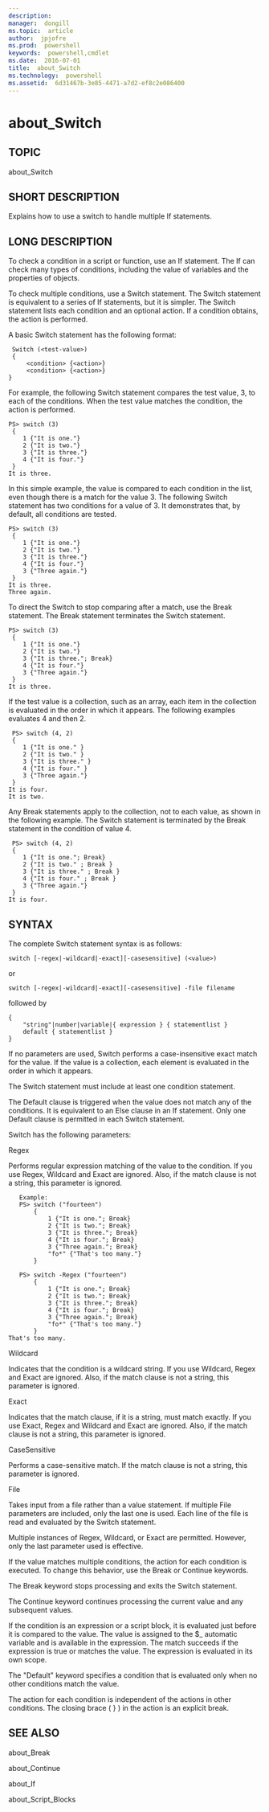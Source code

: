 ```yaml
---
description:  
manager:  dongill
ms.topic:  article
author:  jpjofre
ms.prod:  powershell
keywords:  powershell,cmdlet
ms.date:  2016-07-01
title:  about_Switch
ms.technology:  powershell
ms.assetid:  6d31467b-3e85-4471-a7d2-ef8c2e086400
---
```


# about_Switch
## TOPIC  
 about\_Switch  
  
## SHORT DESCRIPTION  
 Explains how to use a switch to handle multiple If statements.  
  
## LONG DESCRIPTION  
 To check a condition in a script or function, use an If statement. The If can check many types of conditions, including the value of variables and the properties of objects.  
  
 To check multiple conditions, use a Switch statement. The Switch statement is equivalent to a series of If statements, but it is simpler. The Switch statement lists each condition and an optional action. If a condition obtains, the action is performed.  
  
 A basic Switch statement has the following format:  
  
```  
 Switch (<test-value>)  
 {  
     <condition> {<action>}  
     <condition> {<action>}  
}  
```  
  
 For example, the following Switch statement compares the test value, 3, to each of the conditions. When the test value matches the condition, the action is performed.  
  
```  
PS> switch (3)   
 {  
    1 {"It is one."}  
    2 {"It is two."}  
    3 {"It is three."}  
    4 {"It is four."}  
 }   
It is three.  
```  
  
 In this simple example, the value is compared to each condition in the list, even though there is a match for the value 3. The following Switch statement has two conditions for a value of 3. It demonstrates that, by default, all conditions are tested.  
  
```  
PS> switch (3)   
 {  
    1 {"It is one."}  
    2 {"It is two."}  
    3 {"It is three."}  
    4 {"It is four."}  
    3 {"Three again."}  
 }   
It is three.  
Three again.  
```  
  
 To direct the Switch to stop comparing after a match, use the Break statement. The Break statement terminates the Switch statement.  
  
```  
PS> switch (3)   
 {  
    1 {"It is one."}  
    2 {"It is two."}  
    3 {"It is three."; Break}  
    4 {"It is four."}  
    3 {"Three again."}  
 }   
It is three.  
```  
  
 If the test value is a collection, such as an array, each item in the collection is evaluated in the order in which it appears. The following examples evaluates 4 and then 2.  
  
```  
 PS> switch (4, 2)   
 {  
    1 {"It is one." }  
    2 {"It is two." }  
    3 {"It is three." }  
    4 {"It is four." }  
    3 {"Three again."}  
 }   
It is four.  
It is two.  
```  
  
 Any Break statements apply to the collection, not to each value, as shown in the following example. The Switch statement is terminated by the Break statement in the condition of value 4.  
  
```  
 PS> switch (4, 2)   
 {  
    1 {"It is one."; Break}  
    2 {"It is two." ; Break }  
    3 {"It is three." ; Break }  
    4 {"It is four." ; Break }  
    3 {"Three again."}  
 }   
It is four.  
```  
  
## SYNTAX  
 The complete Switch statement syntax is as follows:  
  
```  
switch [-regex|-wildcard|-exact][-casesensitive] (<value>)  
```  
  
 or  
  
```  
switch [-regex|-wildcard|-exact][-casesensitive] -file filename  
```  
  
 followed by  
  
```  
{   
    "string"|number|variable|{ expression } { statementlist }  
    default { statementlist }   
}  
```  
  
 If no parameters are used, Switch performs a case\-insensitive exact match for the value. If the value is a collection, each element is evaluated in the order in which it appears.  
  
 The Switch statement must include at least one condition statement.  
  
 The Default clause is triggered when the value does not match any of the conditions. It is equivalent to an Else clause in an If statement. Only one Default clause is permitted in each Switch statement.  
  
 Switch has the following parameters:  
  
 Regex  
  
 Performs regular expression matching of the value to the condition. If you use Regex, Wildcard and Exact are ignored. Also, if the match clause is not a string, this parameter is ignored.  
  
```  
   Example:  
   PS> switch ("fourteen")   
       {  
           1 {"It is one."; Break}  
           2 {"It is two."; Break}  
           3 {"It is three."; Break}  
           4 {"It is four."; Break}  
           3 {"Three again."; Break}  
           "fo*" {"That's too many."}  
       }   
  
   PS> switch -Regex ("fourteen")   
       {  
           1 {"It is one."; Break}  
           2 {"It is two."; Break}  
           3 {"It is three."; Break}  
           4 {"It is four."; Break}  
           3 {"Three again."; Break}  
           "fo*" {"That's too many."}  
       }  
That's too many.  
```  
  
 Wildcard  
  
 Indicates that the condition is a wildcard string. If you use Wildcard, Regex and Exact are ignored. Also, if the match clause is not a string, this parameter is ignored.  
  
 Exact  
  
 Indicates that the match clause, if it is a string, must match exactly. If you use Exact, Regex and Wildcard and Exact are ignored. Also, if the match clause is not a string, this parameter is ignored.  
  
 CaseSensitive  
  
 Performs a case\-sensitive match. If the match clause is not a string, this parameter is ignored.  
  
 File  
  
 Takes input from a file rather than a value statement. If multiple File parameters are included, only the last one is used. Each line of the file is read and evaluated by the Switch statement.  
  
 Multiple instances of Regex, Wildcard, or Exact are permitted. However, only the last parameter used is effective.  
  
 If the value matches multiple conditions, the action for each condition is executed. To change this behavior, use the Break or Continue keywords.  
  
 The Break keyword stops processing and exits the Switch statement.  
  
 The Continue keyword continues processing the current value and any subsequent values.  
  
 If the condition is an expression or a script block, it is evaluated just before it is compared to the value. The value is assigned to the $\_ automatic variable and is available in the expression. The match succeeds if the expression is true or matches the value. The expression is evaluated in its own scope.  
  
 The "Default" keyword specifies a condition that is evaluated only when no other conditions match the value.  
  
 The action for each condition is independent of the actions in other conditions. The closing brace \( } \) in the action is an explicit break.  
  
## SEE ALSO  
 about\_Break  
  
 about\_Continue  
  
 about\_If  
  
 about\_Script\_Blocks

